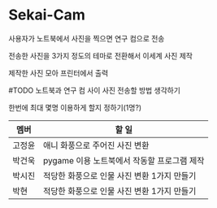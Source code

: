 # Sekai-Cam
사용자가 노트북에서 사진을 찍으면 연구 컴으로 전송

전송한 사진을 3가지 정도의 테마로 전환해서 이세계 사진 제작

제작한 사진 모아 프린터에서 출력

#TODO
노트북과 연구 컴 사이 사진 전송할 방법 생각하기

한번에 최대 몇명 이용하게 할지 정하기(1명?)

|멤버|할 일|
|------|--------------------------------------------|
|고정윤|애니 화풍으로 주어진 사진 변환|
|박건욱|pygame 이용 노트북에서 작동할 프로그램 제작|
|박시진|적당한 화풍으로 인물 사진 변환 1가지 만들기|
|박현|적당한 화풍으로 인물 사진 변환 1가지 만들기|
